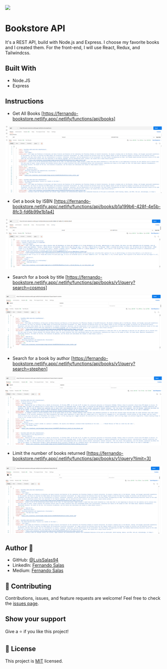 ![](https://img.shields.io/badge/Microverse-blueviolet)

# Bookstore API
It's a REST API, build with Node.js and Express. I choose my favorite books and I created them. For the front-end, I will use React, Redux, and Tailwindcss.

    
## Built With
- Node.JS
- Express
  

## Instructions

- Get All Books [https://fernando-bookstore.netlify.app/.netlify/functions/api/books]
<img src="src/images/img1.png"/>
  
- Get a book by ISBN [https://fernando-bookstore.netlify.app/.netlify/functions/api/books/b1a199b6-428f-4e5b-8fc3-fd6b99e1b1a4]
<img src="src/images/img2.png"/>
  
- Search for a book by title [https://fernando-bookstore.netlify.app/.netlify/functions/api/books/v1/query?search=cosmos]
<img src="src/images/img3.png"/>
  
- Search for a book by author [https://fernando-bookstore.netlify.app/.netlify/functions/api/books/v1/query?search=stephen]
<img src="src/images/img4.png"/>

- Limit the number of books returned [https://fernando-bookstore.netlify.app/.netlify/functions/api/books/v1/query?limit=3]
<img src="src/images/img5.png"/>


## Author 👤

- GitHub: [@LuisSalas94](https://github.com/LuisSalas94)
- LinkedIn: [Fernando Salas](https://www.linkedin.com/in/luisfernandosalasgave/)
- Medium: [Fernando Salas](https://medium.com/@luisfernandosalasg)

## 🤝 Contributing

Contributions, issues, and feature requests are welcome!
Feel free to check the [issues page](../../issues/).


## Show your support

Give a ⭐️ if you like this project!

## 📝 License

This project is [MIT](./MIT.md) licensed.
